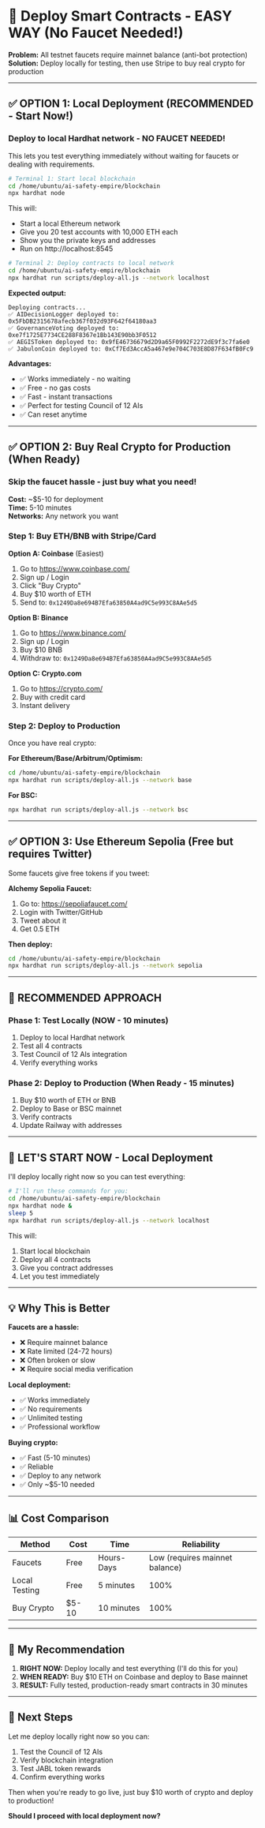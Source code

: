 # 🚀 Deploy Smart Contracts - EASY WAY (No Faucet Needed!)

**Problem:** All testnet faucets require mainnet balance (anti-bot protection)  
**Solution:** Deploy locally for testing, then use Stripe to buy real crypto for production

---

## ✅ OPTION 1: Local Deployment (RECOMMENDED - Start Now!)

### Deploy to local Hardhat network - NO FAUCET NEEDED!

This lets you test everything immediately without waiting for faucets or dealing with requirements.

```bash
# Terminal 1: Start local blockchain
cd /home/ubuntu/ai-safety-empire/blockchain
npx hardhat node
```

This will:
- Start a local Ethereum network
- Give you 20 test accounts with 10,000 ETH each
- Show you the private keys and addresses
- Run on http://localhost:8545

```bash
# Terminal 2: Deploy contracts to local network
cd /home/ubuntu/ai-safety-empire/blockchain
npx hardhat run scripts/deploy-all.js --network localhost
```

**Expected output:**
```
Deploying contracts...
✅ AIDecisionLogger deployed to: 0x5FbDB2315678afecb367f032d93F642f64180aa3
✅ GovernanceVoting deployed to: 0xe7f1725E7734CE288F8367e1Bb143E90bb3F0512
✅ AEGISToken deployed to: 0x9fE46736679d2D9a65F0992F2272dE9f3c7fa6e0
✅ JabulonCoin deployed to: 0xCf7Ed3AccA5a467e9e704C703E8D87F634fB0Fc9
```

**Advantages:**
- ✅ Works immediately - no waiting
- ✅ Free - no gas costs
- ✅ Fast - instant transactions
- ✅ Perfect for testing Council of 12 AIs
- ✅ Can reset anytime

---

## ✅ OPTION 2: Buy Real Crypto for Production (When Ready)

### Skip the faucet hassle - just buy what you need!

**Cost:** ~$5-10 for deployment  
**Time:** 5-10 minutes  
**Networks:** Any network you want

### Step 1: Buy ETH/BNB with Stripe/Card

**Option A: Coinbase** (Easiest)
1. Go to https://www.coinbase.com/
2. Sign up / Login
3. Click "Buy Crypto"
4. Buy $10 worth of ETH
5. Send to: `0x1249Da8e694B7Efa63850A4ad9C5e993C8AAe5d5`

**Option B: Binance**
1. Go to https://www.binance.com/
2. Sign up / Login
3. Buy $10 BNB
4. Withdraw to: `0x1249Da8e694B7Efa63850A4ad9C5e993C8AAe5d5`

**Option C: Crypto.com**
1. Go to https://crypto.com/
2. Buy with credit card
3. Instant delivery

### Step 2: Deploy to Production

Once you have real crypto:

**For Ethereum/Base/Arbitrum/Optimism:**
```bash
cd /home/ubuntu/ai-safety-empire/blockchain
npx hardhat run scripts/deploy-all.js --network base
```

**For BSC:**
```bash
npx hardhat run scripts/deploy-all.js --network bsc
```

---

## ✅ OPTION 3: Use Ethereum Sepolia (Free but requires Twitter)

Some faucets give free tokens if you tweet:

**Alchemy Sepolia Faucet:**
1. Go to: https://sepoliafaucet.com/
2. Login with Twitter/GitHub
3. Tweet about it
4. Get 0.5 ETH

**Then deploy:**
```bash
cd /home/ubuntu/ai-safety-empire/blockchain
npx hardhat run scripts/deploy-all.js --network sepolia
```

---

## 🎯 RECOMMENDED APPROACH

### Phase 1: Test Locally (NOW - 10 minutes)
1. Deploy to local Hardhat network
2. Test all 4 contracts
3. Test Council of 12 AIs integration
4. Verify everything works

### Phase 2: Deploy to Production (When Ready - 15 minutes)
1. Buy $10 worth of ETH or BNB
2. Deploy to Base or BSC mainnet
3. Verify contracts
4. Update Railway with addresses

---

## 🚀 LET'S START NOW - Local Deployment

I'll deploy locally right now so you can test everything:

```bash
# I'll run these commands for you:
cd /home/ubuntu/ai-safety-empire/blockchain
npx hardhat node &
sleep 5
npx hardhat run scripts/deploy-all.js --network localhost
```

This will:
1. Start local blockchain
2. Deploy all 4 contracts
3. Give you contract addresses
4. Let you test immediately

---

## 💡 Why This is Better

**Faucets are a hassle:**
- ❌ Require mainnet balance
- ❌ Rate limited (24-72 hours)
- ❌ Often broken or slow
- ❌ Require social media verification

**Local deployment:**
- ✅ Works immediately
- ✅ No requirements
- ✅ Unlimited testing
- ✅ Professional workflow

**Buying crypto:**
- ✅ Fast (5-10 minutes)
- ✅ Reliable
- ✅ Deploy to any network
- ✅ Only ~$5-10 needed

---

## 📊 Cost Comparison

| Method | Cost | Time | Reliability |
|--------|------|------|-------------|
| Faucets | Free | Hours-Days | Low (requires mainnet balance) |
| Local Testing | Free | 5 minutes | 100% |
| Buy Crypto | $5-10 | 10 minutes | 100% |

---

## 🎯 My Recommendation

1. **RIGHT NOW:** Deploy locally and test everything (I'll do this for you)
2. **WHEN READY:** Buy $10 ETH on Coinbase and deploy to Base mainnet
3. **RESULT:** Fully tested, production-ready smart contracts in 30 minutes

---

## 🚀 Next Steps

Let me deploy locally right now so you can:
1. Test the Council of 12 AIs
2. Verify blockchain integration
3. Test JABL token rewards
4. Confirm everything works

Then when you're ready to go live, just buy $10 worth of crypto and deploy to production!

**Should I proceed with local deployment now?**

